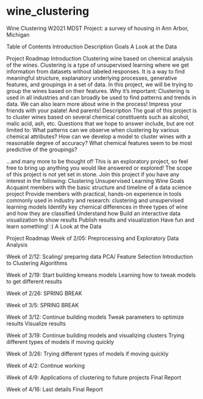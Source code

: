 # wine_clustering
Wine Clustering
W2021 MDST Project: a survey of housing in Ann Arbor, Michigan

Table of Contents
Introduction
Description
Goals
A Look at the Data

Project Roadmap
Introduction
Clustering wine based on chemical analysis of the wines. Clustering is a type of unsupervised learning where we get information from datasets without labeled responses. It is a way to find meaningful structure, explanatory underlying processes, generative features, and groupings in a set of data. In this project, we will be trying to group the wines based on their features.
Why it’s important: Clustering is used in all industries and can broadly be used to find patterns and trends in data. We can also learn more about wine in the process! Impress your friends with your palate! And parents!
Description
The goal of this project is to cluster wines based on several chemical constituents such as alcohol, malic acid, ash, etc. Questions that we hope to answer include, but are not limited to:
What patterns can we observe when clustering by various chemical attributes? 
How can we develop a model to cluster wines with a reasonable degree of accuracy? What chemical features seem to be most predictive of the groupings?
 
...and many more to be thought of!
This is an exploratory project, so feel free to bring up anything you would like answered or explored! The scope of this project is not yet set in stone.
Join this project if you have any interest in the following:
Clustering
Unsupervised Learning
Wine
Goals
Acquaint members with the basic structure and timeline of a data science project
Provide members with practical, hands-on experience in tools commonly used in industry and research: clustering and unsupervised learning models
Identify key chemical differences in three types of wine and how they are classified
Understand how 
Build an interactive data visualization ⁠to show results
Publish results and visualization 
Have fun and learn something! :)
A Look at the Data


Project Roadmap
Week of 2/05:
Preprocessing and Exploratory Data Analysis

Week of 2/12:
Scaling/ preparing data
PCA/ Feature Selection
Introduction to Clustering Algorithms

Week of 2/19: 
Start building kmeans models
Learning how to tweak models to get different results

Week of 2/26: SPRING BREAK

Week of 3/5: SPRING BREAK

Week of 3/12:
Continue building models
Tweak parameters to optimize results
Visualize results

Week of 3/19:
Continue building models and visualizing clusters
Trying different types of models if moving quickly

Week of 3/26:
Trying different types of models if moving quickly

Week of 4/2:
Continue working

Week of 4/9:
Applications of clustering to future projects
Final Report

Week of 4/16:
Last details
Final Report
